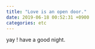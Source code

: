 ```yaml
---
title: "Love is an open door."
date: 2019-06-18 00:52:31 +0900
categories: etc
---
```


yay !
have a good night. 
